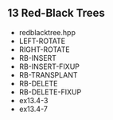 13 Red-Black Trees
-------------------

- redblacktree.hpp	
 - LEFT-ROTATE
 - RIGHT-ROTATE
 - RB-INSERT          
 - RB-INSERT-FIXUP     
 - RB-TRANSPLANT
 - RB-DELETE
 - RB-DELETE-FIXUP
 - ex13.4-3
 - ex13.4-7
